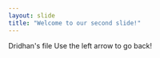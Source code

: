 ```yaml
---
layout: slide
title: "Welcome to our second slide!"
---
```

Dridhan's file
Use the left arrow to go back!
